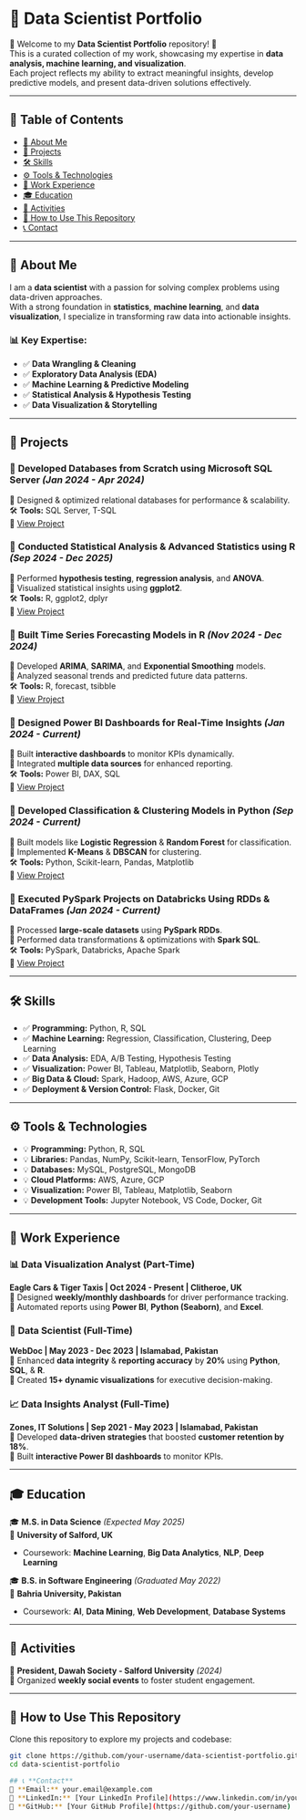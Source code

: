# 🎯 **Data Scientist Portfolio**  
🌟 Welcome to my **Data Scientist Portfolio** repository! 🚀  
This is a curated collection of my work, showcasing my expertise in **data analysis, machine learning, and visualization**.  
Each project reflects my ability to extract meaningful insights, develop predictive models, and present data-driven solutions effectively.

---

## 📌 **Table of Contents**  
- [🌟 About Me](#about-me)  
- [🚀 Projects](#projects)  
- [🛠 Skills](#skills)  
- [⚙ Tools & Technologies](#tools--technologies)  
- [💼 Work Experience](#work-experience)  
- [🎓 Education](#education)  
- [🎯 Activities](#activities)  
- [🔧 How to Use This Repository](#how-to-use-this-repository)  
- [📞 Contact](#contact)  

---

## 🌟 **About Me**  
I am a **data scientist** with a passion for solving complex problems using data-driven approaches.  
With a strong foundation in **statistics**, **machine learning**, and **data visualization**, I specialize in transforming raw data into actionable insights.

### 📊 **Key Expertise:**  
- ✅ **Data Wrangling & Cleaning**  
- ✅ **Exploratory Data Analysis (EDA)**  
- ✅ **Machine Learning & Predictive Modeling**  
- ✅ **Statistical Analysis & Hypothesis Testing**  
- ✅ **Data Visualization & Storytelling**  

---

## 🚀 **Projects**  

### 🔹 **Developed Databases from Scratch using Microsoft SQL Server** _(Jan 2024 - Apr 2024)_  
📌 Designed & optimized relational databases for performance & scalability.  
🛠 **Tools:** SQL Server, T-SQL  
🔗 [View Project](#)

### 🔹 **Conducted Statistical Analysis & Advanced Statistics using R** _(Sep 2024 - Dec 2025)_  
📌 Performed **hypothesis testing**, **regression analysis**, and **ANOVA**.  
📌 Visualized statistical insights using **ggplot2**.  
🛠 **Tools:** R, ggplot2, dplyr  
🔗 [View Project](#)

### 🔹 **Built Time Series Forecasting Models in R** _(Nov 2024 - Dec 2024)_  
📌 Developed **ARIMA**, **SARIMA**, and **Exponential Smoothing** models.  
📌 Analyzed seasonal trends and predicted future data patterns.  
🛠 **Tools:** R, forecast, tsibble  
🔗 [View Project](#)

### 🔹 **Designed Power BI Dashboards for Real-Time Insights** _(Jan 2024 - Current)_  
📌 Built **interactive dashboards** to monitor KPIs dynamically.  
📌 Integrated **multiple data sources** for enhanced reporting.  
🛠 **Tools:** Power BI, DAX, SQL  
🔗 [View Project](#)

### 🔹 **Developed Classification & Clustering Models in Python** _(Sep 2024 - Current)_  
📌 Built models like **Logistic Regression** & **Random Forest** for classification.  
📌 Implemented **K-Means** & **DBSCAN** for clustering.  
🛠 **Tools:** Python, Scikit-learn, Pandas, Matplotlib  
🔗 [View Project](#)

### 🔹 **Executed PySpark Projects on Databricks Using RDDs & DataFrames** _(Jan 2024 - Current)_  
📌 Processed **large-scale datasets** using **PySpark RDDs**.  
📌 Performed data transformations & optimizations with **Spark SQL**.  
🛠 **Tools:** PySpark, Databricks, Apache Spark  
🔗 [View Project](#)

---

## 🛠 **Skills**  
- ✅ **Programming:** Python, R, SQL  
- ✅ **Machine Learning:** Regression, Classification, Clustering, Deep Learning  
- ✅ **Data Analysis:** EDA, A/B Testing, Hypothesis Testing  
- ✅ **Visualization:** Power BI, Tableau, Matplotlib, Seaborn, Plotly  
- ✅ **Big Data & Cloud:** Spark, Hadoop, AWS, Azure, GCP  
- ✅ **Deployment & Version Control:** Flask, Docker, Git  

---

## ⚙ **Tools & Technologies**  
- 💡 **Programming:** Python, R, SQL  
- 💡 **Libraries:** Pandas, NumPy, Scikit-learn, TensorFlow, PyTorch  
- 💡 **Databases:** MySQL, PostgreSQL, MongoDB  
- 💡 **Cloud Platforms:** AWS, Azure, GCP  
- 💡 **Visualization:** Power BI, Tableau, Matplotlib, Seaborn  
- 💡 **Development Tools:** Jupyter Notebook, VS Code, Docker, Git  

---

## 💼 **Work Experience**  

### 📊 **Data Visualization Analyst (Part-Time)**  
**Eagle Cars & Tiger Taxis | Oct 2024 - Present | Clitheroe, UK**  
📌 Designed **weekly/monthly dashboards** for driver performance tracking.  
📌 Automated reports using **Power BI**, **Python (Seaborn)**, and **Excel**.  

### 🧠 **Data Scientist (Full-Time)**  
**WebDoc | May 2023 - Dec 2023 | Islamabad, Pakistan**  
📌 Enhanced **data integrity** & **reporting accuracy** by **20%** using **Python**, **SQL**, & **R**.  
📌 Created **15+ dynamic visualizations** for executive decision-making.  

### 📈 **Data Insights Analyst (Full-Time)**  
**Zones, IT Solutions | Sep 2021 - May 2023 | Islamabad, Pakistan**  
📌 Developed **data-driven strategies** that boosted **customer retention by 18%**.  
📌 Built **interactive Power BI dashboards** to monitor KPIs.  

---

## 🎓 **Education**  

🎓 **M.S. in Data Science** _(Expected May 2025)_  
📍 **University of Salford, UK**  
- Coursework: **Machine Learning**, **Big Data Analytics**, **NLP**, **Deep Learning**  

🎓 **B.S. in Software Engineering** _(Graduated May 2022)_  
📍 **Bahria University, Pakistan**  
- Coursework: **AI**, **Data Mining**, **Web Development**, **Database Systems**  

---

## 🎯 **Activities**  
📌 **President, Dawah Society - Salford University** _(2024)_  
📌 Organized **weekly social events** to foster student engagement.  

---

## 🔧 **How to Use This Repository**  
Clone this repository to explore my projects and codebase:  
```bash
git clone https://github.com/your-username/data-scientist-portfolio.git  
cd data-scientist-portfolio

## 📞 **Contact**  
📧 **Email:** your.email@example.com  
🔗 **LinkedIn:** [Your LinkedIn Profile](https://www.linkedin.com/in/your-profile)  
🐙 **GitHub:** [Your GitHub Profile](https://github.com/your-username)  
